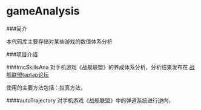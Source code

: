 # gameAnalysis

###简介

本代码库主要存储对某些游戏的数值体系分析


###项目介绍

####ncSkillsAna
对手机游戏《战舰联盟》的养成体系分析，分析结果发布在 [战舰联盟taptap论坛](https://www.taptap.com/topic/13567446)

使用的主要方法包括：拟真方法，

####autoTrajectory
对手机游戏《战舰联盟》中的弹道系统进行逆向，
